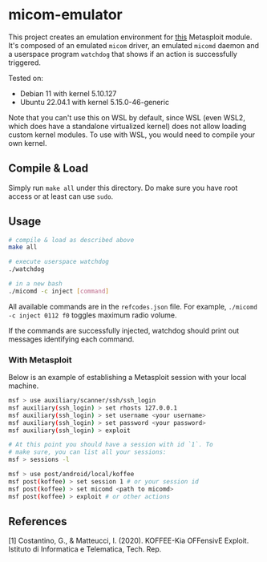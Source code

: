 # micom-emulator

This project creates an emulation environment for [this](https://github.com/rapid7/metasploit-framework/blob/master/modules/post/android/local/koffee.rb) Metasploit module. It's composed of an emulated `micom` driver, an emulated `micomd` daemon and a userspace program `watchdog` that shows if an action is successfully triggered.

Tested on:

- Debian 11 with kernel 5.10.127
- Ubuntu 22.04.1 with kernel 5.15.0-46-generic

Note that you can't use this on WSL by default, since WSL (even WSL2, which does have a standalone virtualized kernel) does not allow loading custom kernel modules. To use with WSL, you would need to compile your own kernel.

## Compile & Load

Simply run `make all` under this directory. Do make sure you have root access or at least can use `sudo`.

## Usage

```bash
# compile & load as described above
make all

# execute userspace watchdog
./watchdog

# in a new bash
./micomd -c inject [command]
```

All available commands are in the `refcodes.json` file. For example, `./micomd -c inject 0112 f0` toggles maximum radio volume.

If the commands are successfully injected, watchdog should print out messages identifying each command.

### With Metasploit

Below is an example of establishing a Metasploit session with your local machine.

```bash
msf > use auxiliary/scanner/ssh/ssh_login
msf auxiliary(ssh_login) > set rhosts 127.0.0.1
msf auxiliary(ssh_login) > set username <your username>
msf auxiliary(ssh_login) > set password <your password>
msf auxiliary(ssh_login) > exploit

# At this point you should have a session with id `1`. To
# make sure, you can list all your sessions:
msf > sessions -l

msf > use post/android/local/koffee
msf post(koffee) > set session 1 # or your session id
msf post(koffee) > set micomd <path to micomd>
msf post(koffee) > exploit # or other actions
```

## References

[1] Costantino, G., & Matteucci, I. (2020). KOFFEE-Kia OFFensivE Exploit. Istituto di Informatica e Telematica, Tech. Rep.
